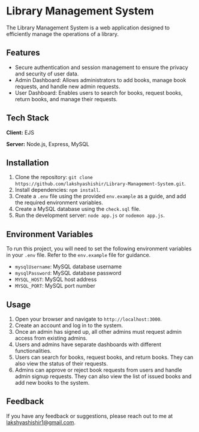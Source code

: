 # Library Management System

The Library Management System is a web application designed to efficiently manage the operations of a library.

## Features

- Secure authentication and session management to ensure the privacy and security of user data.
- Admin Dashboard: Allows administrators to add books, manage book requests, and handle new admin requests.
- User Dashboard: Enables users to search for books, request books, return books, and manage their requests.

## Tech Stack

**Client:** EJS

**Server:** Node.js, Express, MySQL

## Installation

1. Clone the repository: `git clone https://github.com/lakshyashishir/Library-Management-System.git`.
2. Install dependencies: `npm install`.
3. Create a `.env` file using the provided `env.example` as a guide, and add the required environment variables.
4. Create a MySQL database using the `check.sql` file.
5. Run the development server: `node app.js` or `nodemon app.js`.

## Environment Variables

To run this project, you will need to set the following environment variables in your `.env` file. Refer to the `env.example` file for guidance.

- `mysqlUsername`: MySQL database username
- `mysqlPassword`: MySQL database password
- `MYSQL_HOST`: MySQL host address
- `MYSQL_PORT`: MySQL port number

## Usage

1. Open your browser and navigate to `http://localhost:3000`.
2. Create an account and log in to the system.
3. Once an admin has signed up, all other admins must request admin access from existing admins.
4. Users and admins have separate dashboards with different functionalities.
5. Users can search for books, request books, and return books. They can also view the status of their requests.
6. Admins can approve or reject book requests from users and handle admin signup requests. They can also view the list of issued books and add new books to the system.

## Feedback

If you have any feedback or suggestions, please reach out to me at lakshyashishir1@gmail.com. 
